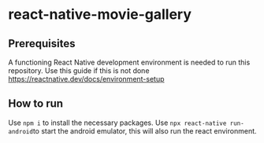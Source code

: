 # react-native-movie-gallery

## Prerequisites
A functioning React Native development environment is needed to run this repository. Use this guide if this is not done https://reactnative.dev/docs/environment-setup

## How to run
Use `npm i` to install the necessary packages.
Use `npx react-native run-android`to start the android emulator, this will also run the react environment.
